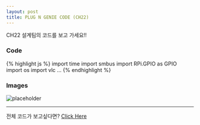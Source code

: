```yaml
---
layout: post
title: PLUG N GENIE CODE (CH22)
---
```



<div class="message">
  CH22 설계팀의 코드를 보고 가세요!!
</div>

### Code

{% highlight js %}
import time
import smbus
import RPi.GPIO as GPIO
import os
import vlc
...
{% endhighlight %}

### Images

![placeholder](https://placehold.it/800x400 "Large example image")

-----

전체 코드가 보고싶다면? <a href="https://github.com/mijinchoi/ch-22/blob/master/yeah%20(1).py">Click Here</a>
